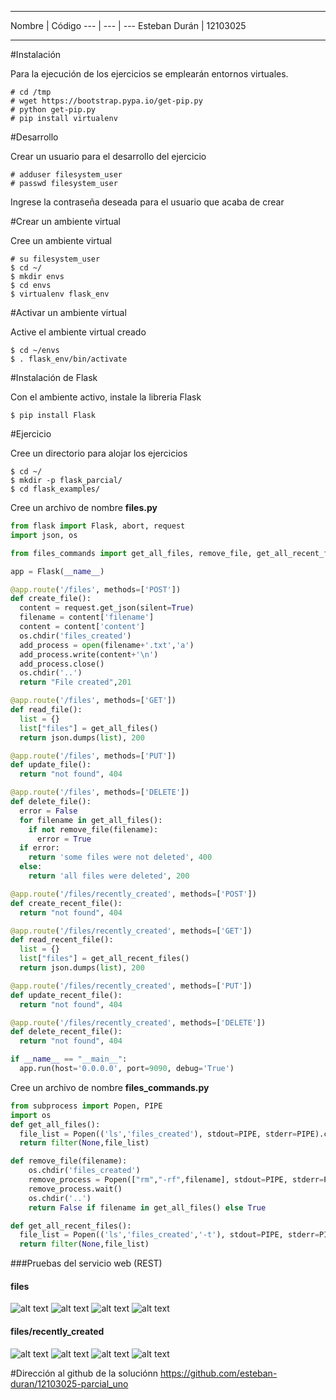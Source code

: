 ****
Nombre | Código
--- | --- | ---
Esteban Durán | 12103025 
****

#Instalación

Para la ejecución de los ejercicios se emplearán entornos virtuales.

```
# cd /tmp
# wget https://bootstrap.pypa.io/get-pip.py
# python get-pip.py
# pip install virtualenv
```

#Desarrollo

Crear un usuario para el desarrollo del ejercicio
```
# adduser filesystem_user
# passwd filesystem_user
```
Ingrese la contraseña deseada para el usuario que acaba de crear

#Crear un ambiente virtual

Cree un ambiente virtual
```
# su filesystem_user
$ cd ~/
$ mkdir envs
$ cd envs
$ virtualenv flask_env
```
#Activar un ambiente virtual

Active el ambiente virtual creado
```
$ cd ~/envs
$ . flask_env/bin/activate
```

#Instalación de Flask

Con el ambiente activo, instale la libreria Flask
```
$ pip install Flask
```
#Ejercicio

Cree un directorio para alojar los ejercicios
```
$ cd ~/
$ mkdir -p flask_parcial/
$ cd flask_examples/
```
Cree un archivo de nombre **files.py**
```python
from flask import Flask, abort, request
import json, os

from files_commands import get_all_files, remove_file, get_all_recent_files

app = Flask(__name__)

@app.route('/files', methods=['POST'])
def create_file():
  content = request.get_json(silent=True)
  filename = content['filename']
  content = content['content']
  os.chdir('files_created')
  add_process = open(filename+'.txt','a')
  add_process.write(content+'\n')
  add_process.close()
  os.chdir('..')
  return "File created",201

@app.route('/files', methods=['GET'])
def read_file():
  list = {}
  list["files"] = get_all_files()
  return json.dumps(list), 200

@app.route('/files', methods=['PUT'])
def update_file():
  return "not found", 404

@app.route('/files', methods=['DELETE'])
def delete_file():
  error = False
  for filename in get_all_files():
    if not remove_file(filename):
      error = True
  if error:
    return 'some files were not deleted', 400
  else:
    return 'all files were deleted', 200

@app.route('/files/recently_created', methods=['POST'])
def create_recent_file():
  return "not found", 404

@app.route('/files/recently_created', methods=['GET'])
def read_recent_file():
  list = {}
  list["files"] = get_all_recent_files()
  return json.dumps(list), 200

@app.route('/files/recently_created', methods=['PUT'])
def update_recent_file():
  return "not found", 404

@app.route('/files/recently_created', methods=['DELETE'])
def delete_recent_file():
  return "not found", 404

if __name__ == "__main__":
  app.run(host='0.0.0.0', port=9090, debug='True')
```
Cree un archivo de nombre **files_commands.py**
```python
from subprocess import Popen, PIPE
import os
def get_all_files():
  file_list = Popen(('ls','files_created'), stdout=PIPE, stderr=PIPE).communicate()[0].split('\n')
  return filter(None,file_list)

def remove_file(filename):
    os.chdir('files_created')
    remove_process = Popen(["rm","-rf",filename], stdout=PIPE, stderr=PIPE)
    remove_process.wait()
    os.chdir('..')
    return False if filename in get_all_files() else True

def get_all_recent_files():
  file_list = Popen(('ls','files_created','-t'), stdout=PIPE, stderr=PIPE).communicate()[0].split('\n')
  return filter(None,file_list)
```

###Pruebas del servicio web (REST)
#### files
![alt text](https://github.com/esteban-duran/12103025-parcial_uno/blob/master/flask_parcial/images/files_GET.PNG "GET")
![alt text](https://github.com/esteban-duran/12103025-parcial_uno/blob/master/flask_parcial/images/files_POST.PNG "POST")
![alt text](https://github.com/esteban-duran/12103025-parcial_uno/blob/master/flask_parcial/images/files_PUT.PNG "PUT")
![alt text](https://github.com/esteban-duran/12103025-parcial_uno/blob/master/flask_parcial/images/files_DELETE.PNG "DELETE")

#### files/recently_created
![alt text](https://github.com/esteban-duran/12103025-parcial_uno/blob/master/flask_parcial/images/rc_GET.PNG "GET")
![alt text](https://github.com/esteban-duran/12103025-parcial_uno/blob/master/flask_parcial/images/rc_POST.PNG "POST")
![alt text](https://github.com/esteban-duran/12103025-parcial_uno/blob/master/flask_parcial/images/rc_PUT.PNG "PUT")
![alt text](https://github.com/esteban-duran/12103025-parcial_uno/blob/master/flask_parcial/images/rc_DELETE.PNG "DELETE")


#Dirección al github de la soluciónn
https://github.com/esteban-duran/12103025-parcial_uno
